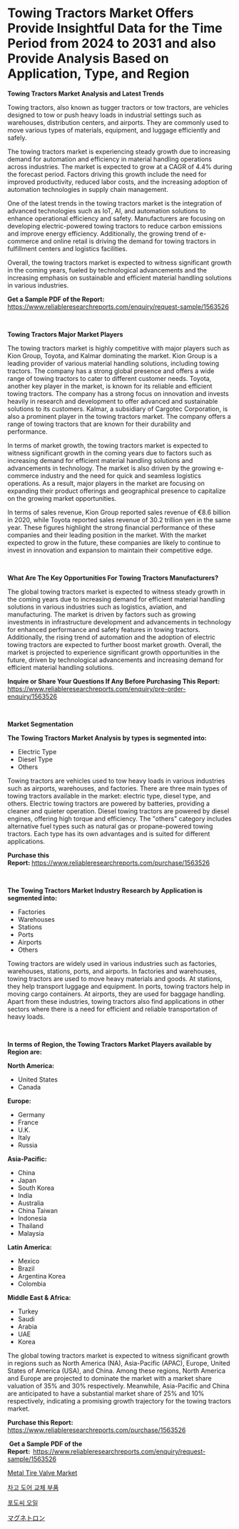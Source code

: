 <p><h1>Towing Tractors Market Offers Provide Insightful Data for the Time Period from 2024 to 2031 and also Provide Analysis Based on Application, Type, and Region</h1></p><p><strong>Towing Tractors Market Analysis and Latest Trends</strong></p>
<p><p>Towing tractors, also known as tugger tractors or tow tractors, are vehicles designed to tow or push heavy loads in industrial settings such as warehouses, distribution centers, and airports. They are commonly used to move various types of materials, equipment, and luggage efficiently and safely.</p><p>The towing tractors market is experiencing steady growth due to increasing demand for automation and efficiency in material handling operations across industries. The market is expected to grow at a CAGR of 4.4% during the forecast period. Factors driving this growth include the need for improved productivity, reduced labor costs, and the increasing adoption of automation technologies in supply chain management.</p><p>One of the latest trends in the towing tractors market is the integration of advanced technologies such as IoT, AI, and automation solutions to enhance operational efficiency and safety. Manufacturers are focusing on developing electric-powered towing tractors to reduce carbon emissions and improve energy efficiency. Additionally, the growing trend of e-commerce and online retail is driving the demand for towing tractors in fulfillment centers and logistics facilities.</p><p>Overall, the towing tractors market is expected to witness significant growth in the coming years, fueled by technological advancements and the increasing emphasis on sustainable and efficient material handling solutions in various industries.</p></p>
<p><strong>Get a Sample PDF of the Report:&nbsp;</strong> <a href="https://www.reliableresearchreports.com/enquiry/request-sample/1563526">https://www.reliableresearchreports.com/enquiry/request-sample/1563526</a></p>
<p>&nbsp;</p>
<p><strong>Towing Tractors Major Market Players</strong></p>
<p><p>The towing tractors market is highly competitive with major players such as Kion Group, Toyota, and Kalmar dominating the market. Kion Group is a leading provider of various material handling solutions, including towing tractors. The company has a strong global presence and offers a wide range of towing tractors to cater to different customer needs. Toyota, another key player in the market, is known for its reliable and efficient towing tractors. The company has a strong focus on innovation and invests heavily in research and development to offer advanced and sustainable solutions to its customers. Kalmar, a subsidiary of Cargotec Corporation, is also a prominent player in the towing tractors market. The company offers a range of towing tractors that are known for their durability and performance.</p><p>In terms of market growth, the towing tractors market is expected to witness significant growth in the coming years due to factors such as increasing demand for efficient material handling solutions and advancements in technology. The market is also driven by the growing e-commerce industry and the need for quick and seamless logistics operations. As a result, major players in the market are focusing on expanding their product offerings and geographical presence to capitalize on the growing market opportunities.</p><p>In terms of sales revenue, Kion Group reported sales revenue of €8.6 billion in 2020, while Toyota reported sales revenue of 30.2 trillion yen in the same year. These figures highlight the strong financial performance of these companies and their leading position in the market. With the market expected to grow in the future, these companies are likely to continue to invest in innovation and expansion to maintain their competitive edge.</p></p>
<p>&nbsp;</p>
<p><strong>What Are The Key Opportunities For Towing Tractors Manufacturers?</strong></p>
<p><p>The global towing tractors market is expected to witness steady growth in the coming years due to increasing demand for efficient material handling solutions in various industries such as logistics, aviation, and manufacturing. The market is driven by factors such as growing investments in infrastructure development and advancements in technology for enhanced performance and safety features in towing tractors. Additionally, the rising trend of automation and the adoption of electric towing tractors are expected to further boost market growth. Overall, the market is projected to experience significant growth opportunities in the future, driven by technological advancements and increasing demand for efficient material handling solutions.</p></p>
<p><strong>Inquire or Share Your Questions If Any Before Purchasing This Report:</strong> <a href="https://www.reliableresearchreports.com/enquiry/pre-order-enquiry/1563526">https://www.reliableresearchreports.com/enquiry/pre-order-enquiry/1563526</a></p>
<p>&nbsp;</p>
<p><strong>Market Segmentation</strong></p>
<p><strong>The Towing Tractors Market Analysis by types is segmented into:</strong></p>
<p><ul><li>Electric Type</li><li>Diesel Type</li><li>Others</li></ul></p>
<p><p>Towing tractors are vehicles used to tow heavy loads in various industries such as airports, warehouses, and factories. There are three main types of towing tractors available in the market: electric type, diesel type, and others. Electric towing tractors are powered by batteries, providing a cleaner and quieter operation. Diesel towing tractors are powered by diesel engines, offering high torque and efficiency. The "others" category includes alternative fuel types such as natural gas or propane-powered towing tractors. Each type has its own advantages and is suited for different applications.</p></p>
<p><strong>Purchase this Report:&nbsp;</strong><a href="https://www.reliableresearchreports.com/purchase/1563526">https://www.reliableresearchreports.com/purchase/1563526</a></p>
<p>&nbsp;</p>
<p><strong>The Towing Tractors Market Industry Research by Application is segmented into:</strong></p>
<p><ul><li>Factories</li><li>Warehouses</li><li>Stations</li><li>Ports</li><li>Airports</li><li>Others</li></ul></p>
<p><p>Towing tractors are widely used in various industries such as factories, warehouses, stations, ports, and airports. In factories and warehouses, towing tractors are used to move heavy materials and goods. At stations, they help transport luggage and equipment. In ports, towing tractors help in moving cargo containers. At airports, they are used for baggage handling. Apart from these industries, towing tractors also find applications in other sectors where there is a need for efficient and reliable transportation of heavy loads.</p></p>
<p>&nbsp;</p>
<p><strong>In terms of Region, the Towing Tractors Market Players available by Region are:</strong></p>
<p>
    <p> <strong> North America: </strong>
        <ul>
            <li>United States</li>
            <li>Canada</li>
        </ul>
        </p> 
    <p> <strong> Europe: </strong>
        <ul>
            <li>Germany</li>
            <li>France</li>
            <li>U.K.</li>
            <li>Italy</li>
            <li>Russia</li>
        </ul>
        </p> 
    <p> <strong> Asia-Pacific: </strong>
        <ul>
            <li>China</li>
            <li>Japan</li>
            <li>South Korea</li>
            <li>India</li>
            <li>Australia</li>
            <li>China Taiwan</li>
            <li>Indonesia</li>
            <li>Thailand</li>
            <li>Malaysia</li>
        </ul>
        </p> 
    <p> <strong> Latin America: </strong>
        <ul>
            <li>Mexico</li>
            <li>Brazil</li>
            <li>Argentina Korea</li>
            <li>Colombia</li>
        </ul>
        </p> 
    <p> <strong> Middle East & Africa: </strong>
        <ul>
            <li>Turkey</li>
            <li>Saudi</li>
            <li>Arabia</li>
            <li>UAE</li>
            <li>Korea</li>
        </ul>
    </p>
    </p>
<p><p>The global towing tractors market is expected to witness significant growth in regions such as North America (NA), Asia-Pacific (APAC), Europe, United States of America (USA), and China. Among these regions, North America and Europe are projected to dominate the market with a market share valuation of 35% and 30% respectively. Meanwhile, Asia-Pacific and China are anticipated to have a substantial market share of 25% and 10% respectively, indicating a promising growth trajectory for the towing tractors market.</p></p>
<p><strong>Purchase this Report: </strong><a href="https://www.reliableresearchreports.com/purchase/1563526">https://www.reliableresearchreports.com/purchase/1563526</a></p>
<p>&nbsp;<strong>Get a Sample PDF of the Report:&nbsp;&nbsp;</strong><a href="https://www.reliableresearchreports.com/enquiry/request-sample/1563526">https://www.reliableresearchreports.com/enquiry/request-sample/1563526</a></p>
<p><strong></strong></p>
<p><p><a href="https://github.com/lataunyatinikmelvin59ilbd0dv/Market-Research-Report-List-1/blob/main/metal-tire-valve-market.md">Metal Tire Valve Market</a></p><p><a href="https://medium.com/@maeva.fluchaire/%EC%B0%A8%EA%B3%A0-%EB%AC%B8-%EA%B5%90%EC%B2%B4-%EB%B6%80%ED%92%88-%EC%8B%9C%EC%9E%A5-%EB%B6%84%EC%84%9D-%EA%B7%B8-%EC%84%B1%EC%9E%A5%EB%A5%A0-%EC%8B%9C%EC%9E%A5-%EC%84%B8%EB%B6%84%ED%99%94-%EB%B0%8F-%EC%84%B8%EA%B3%84-%EC%82%B0%EC%97%85-%EA%B0%9C%EC%9A%94-7f20580cca99">차고 도어 교체 부품</a></p><p><a href="https://medium.com/@maeva.fluchaire/%ED%8F%AC%EB%8F%84%EC%94%A8-%EC%9C%A0-%ED%96%A5%EC%88%98-%EC%8B%9C%EC%9E%A5-%EC%8B%9C%EC%9E%A5-%EC%A0%90%EC%9C%A0%EC%9C%A8-%EC%8B%9C%EC%9E%A5-%EB%8F%99%ED%96%A5-%EB%B0%8F-%EB%AF%B8%EB%9E%98-%EC%84%B1%EC%9E%A5-%ED%83%90%EC%83%89-fe45225d6bc7">포도씨 오일</a></p><p><a href="https://medium.com/@aminavandervort2023/%E3%83%9E%E3%82%B0%E3%83%8D%E3%83%88%E3%83%AD%E3%83%B3%E5%B8%82%E5%A0%B4%E3%81%AF-%E5%B8%82%E5%A0%B4%E3%82%B7%E3%82%A7%E3%82%A2-%E5%B8%82%E5%A0%B4%E5%8B%95%E5%90%91-%E5%B8%82%E5%A0%B4%E6%88%90%E9%95%B7%E3%81%AB%E9%96%A2%E3%81%99%E3%82%8B%E6%83%85%E5%A0%B1%E3%82%92%E6%8F%90%E4%BE%9B%E3%81%97%E3%81%BE%E3%81%99-17fc974c9aae">マグネトロン</a></p></p>